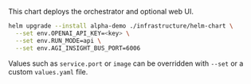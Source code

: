 This chart deploys the orchestrator and optional web UI.

```bash
helm upgrade --install alpha-demo ./infrastructure/helm-chart \
  --set env.OPENAI_API_KEY=<key> \
  --set env.RUN_MODE=api \
  --set env.AGI_INSIGHT_BUS_PORT=6006
```

Values such as `service.port` or `image` can be overridden with `--set` or a custom `values.yaml` file.
